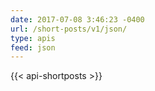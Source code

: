 ```yaml
---
date: 2017-07-08 3:46:23 -0400
url: /short-posts/v1/json/
type: apis
feed: json
---
```


{{< api-shortposts >}}
